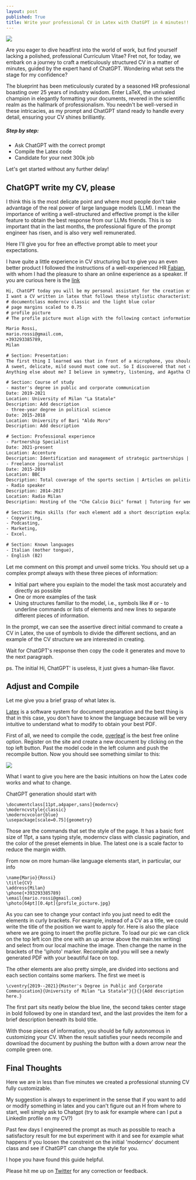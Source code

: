 ```yaml
---
layout: post
published: True
title: Write your professional CV in Latex with ChatGPT in 4 minutes!!!
---
```


<div class="img-div-any-width" markdown="0">
  <img src="/images/reading_robot.png" />
</div>

Are you eager to dive headfirst into the world of work, but find yourself lacking a polished, professional Curriculum Vitae? Fret not, for today, we embark on a journey to craft a meticulously structured CV in a matter of minutes, guided by the expert hand of ChatGPT. Wondering what sets the stage for my confidence?

The blueprint has been meticulously curated by a seasoned HR professional boasting over 25 years of industry wisdom.
Enter LaTeX, the unrivaled champion in elegantly formatting your documents, revered in the scientific realm as the hallmark of professionalism.
You needn't be well-versed in these intricacies, as my prompt and ChatGPT stand ready to handle every detail, ensuring your CV shines brilliantly.

##### Step by step:
- Ask ChatGPT with the correct prompt
- Compile the Latex code
- Candidate for your next 300k job

Let's get started without any further delay!

<!--more-->

## ChatGPT write my CV, please

I think this is the most delicate point and where most people don't take advantage of the real power of large language models (LLM). I mean the importance of writing a well-structured and effective prompt is the killer feature to obtain the best response from our LLMs friends.
This is so important that in the last months, the professional figure of the prompt engineer has risen, and is also very well remunerated.

Here I'll give you for free an effective prompt able to meet your expectations.

I have quite a little experience in CV structuring but to give you an even better product I followed the instructions of a well-experienced HR [Fabian](https://www.linkedin.com/in/fabiana-andreani/), with whom I had the pleasure to share an online experience as a speaker. If you are curious here is the [link](https://www.joinrs.com/it/experiences/22614/?utm_source=linkedin&utm_medium=events&utm_campaign=chatgptcv)

```txt
Hi, ChatGPT today you will be my personal assistant for the creation of my first CV.
I want a CV written in latex that follows these stylistic characteristics:
# documentclass moderncv classic and the light blue color
# page margins scaled to 0.75
# profile picture
# The profile picture must align with the following contact information:

Mario Rossi,
mario.rossi@gmail.com,
+393293385789,
Milan

# Section: Presentation:
The first thing I learned was that in front of a microphone, you shouldn't force the pronunciation of the 'P'.
A sweet, delicate, mild sound must come out. So I discovered that not only colors but also words have their fascinating nuances.
Anything else about me? I believe in symmetry, listening, and Agatha Christie's pen: eyes, ears, and brain need order.

# Section: Course of study
- master's degree in public and corporate communication
Date: 2019-2021
Location: University of Milan "La Statale"
Description: Add description
- three-year degree in political science
Date: 2015-2018
Location: University of Bari "Aldo Moro"
Description: Add description

# Section: Professional experience
- Partnership Specialist
Date: 2021-present
Location: Accenture
Description: Identification and management of strategic partnerships | Planning, publishing, and promoting online experiences | Moderation of live broadcasts with speakers on Zoom
- Freelance journalist
Date: 2015-2019
Location: BBC
Description: Total coverage of the sports section | Articles on politics, culture, events and current affairs
- Radio speaker
Description: 2014-2017
Location: Radio Milan
Description: Hosting of the "Che Calcio Dici" format | Tutoring for weekly radio-themed training aimed at high school students

# Section: Main skills (for each element add a short description explaining the skill)
- Copywriting,
- Podcasting,
- Marketing,
- Excel.

# Section: Known languages
- Italian (mother tongue),
- English (B2)
```

Let me comment on this prompt and unveil some tricks.
You should set up a complex prompt always with these three pieces of information:

- Initial part where you explain to the model the task most accurately and directly as possible
- One or more examples of the task 
- Using structures familiar to the model, i.e., symbols like # or - to underline commands or lists of elements and new lines to separate different pieces of information. 

In the prompt, we can see the assertive direct initial command to create a CV in Latex, the use of symbols to divide the different sections, and an example of the CV structure we are interested in creating.

Wait for ChatGPT's response then copy the code it generates and move to the next paragraph.

ps. The initial Hi, ChatGPT' is useless, it just gives a human-like flavor.

## Adjust and Compile

Let me give you a brief grasp of what latex is.

[Latex](https://en.wikipedia.org/wiki/LaTeX) is a software system for document preparation and the best thing is that in this case, you don't have to know the language because will be very intuitive to understand what to modify to obtain your best PDF.

First of all, we need to compile the code, [overleaf](https://it.overleaf.com/) is the best free online option. Register on the site and create a new document by clicking on the top left button. Past the model code in the left column and push the recompile button.
Now you should see something similar to this:

<div class="img-div-any-width" markdown="0">
  <img src="/images/reading_robot.png" />
</div>

What I want to give you here are the basic intuitions on how the Latex code works and what to change.

ChatGPT generation should start with 

```text
\documentclass[11pt,a4paper,sans]{moderncv}
\moderncvstyle{classic}
\moderncvcolor{blue}
\usepackage[scale=0.75]{geometry}
```

Those are the commands that set the style of the page. It has a basic font size of 11pt, a sans typing style, moderncv class with classic pagination, and the color of the preset elements in blue. The latest one is a scale factor to reduce the margin width.

From now on more human-like language elements start, in particular, our info

```text
\name{Mario}{Rossi}
\title{CV}
\address{Milan}
\phone{+393293385789}
\email{mario.rossi@gmail.com}
\photo[64pt][0.4pt]{profile_picture.jpg}
```

As you can see to change your contact info you just need to edit the elements in curly brackets. For example, instead of a CV as a title, we could write the title of the position we want to apply for.
Here is also the place where we are going to insert the profile picture. To load our pic we can click on the top left icon (the one with an up arrow above the main.tex writing) and select from our local machine the image. Then change the name in the brackets of the '\photo' marker. Recompile and you will see a newly generated PDF with your beautiful face on top.

The other elements are also pretty simple, are divided into sections and each section contains some markers. The first we meet is 

```text
\cventry{2019--2021}{Master's Degree in Public and Corporate Communication}{University of Milan "La Statale"}{}{}{Add description here.}
```

The first part sits neatly below the blue line, the second takes center stage in bold followed by one in standard text, and the last provides the item for a brief description beneath its bold title.

With those pieces of information, you should be fully autonomous in customizing your CV.
When the result satisfies your needs recompile and download the document by pushing the button with a down arrow near the compile green one.

## Final Thoughts

Here we are in less than five minutes we created a professional stunning CV fully customizable.

My suggestion is always to experiment in the sense that if you want to add or modify something in latex and you can't figure out an H from where to start, well simply ask to Chatgpt (try to ask for example where can I put a LinkedIn profile on my CV?)

Past few days I engineered the prompt as much as possible to reach a satisfactory result for me but experiment with it and see for example what happens if you loosen the constreint on the initial 'moderncv' document class and see if ChatGPT can change the style for you.

I hope you have found this guide helpful. 

Please hit me up on <a href="https://twitter.com/Valeman100">Twitter</a> for any correction or feedback.
